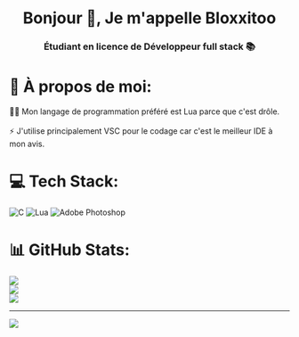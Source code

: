 <h1 align="center">Bonjour 👋, Je m'appelle Bloxxitoo</h1>
<h3 align="center">Étudiant en licence de Développeur full stack 📚</h3>


# 💫 À propos de moi:
👨‍💻 Mon langage de programmation préféré est Lua parce que c'est drôle.<br><br>⚡ J'utilise principalement VSC pour le codage car c'est le meilleur IDE à mon avis.

# 💻 Tech Stack:
![C](https://img.shields.io/badge/c-%2300599C.svg?style=for-the-badge&logo=c&logoColor=white) ![Lua](https://img.shields.io/badge/lua-%232C2D72.svg?style=for-the-badge&logo=lua&logoColor=white) ![Adobe Photoshop](https://img.shields.io/badge/adobe%20photoshop-%2331A8FF.svg?style=for-the-badge&logo=adobe%20photoshop&logoColor=white)
# 📊 GitHub Stats:
![](https://github-readme-stats.vercel.app/api?username=BloxxitooLua&theme=chartreuse-dark&hide_border=false&include_all_commits=false&count_private=false)<br/>
![](https://github-readme-streak-stats.herokuapp.com/?user=BloxxitooLua&theme=chartreuse-dark&hide_border=false)<br/>
![](https://github-readme-stats.vercel.app/api/top-langs/?username=BloxxitooLua&theme=chartreuse-dark&hide_border=false&include_all_commits=false&count_private=false&layout=compact)

---
[![](https://visitcount.itsvg.in/api?id=BloxxitooLua&icon=9&color=3)](https://visitcount.itsvg.in)

<!-- Proudly created with GPRM ( https://gprm.itsvg.in ) -->
